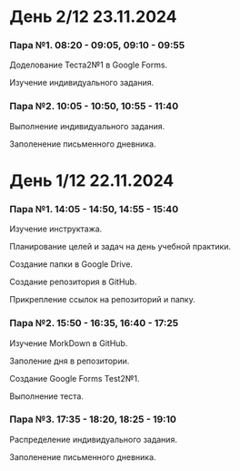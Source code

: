 # День 2/12 23.11.2024

### Пара №1. 08:20 - 09:05, 09:10 - 09:55

Доделование Теста2№1 в Google Forms.

Изучение индивидуального задания.

### Пара №2. 10:05 - 10:50, 10:55 - 11:40

Выполнение индивидуального задания.

Заполенение письменного дневника.

# День 1/12 22.11.2024

### Пара №1. 14:05 - 14:50, 14:55 - 15:40

Изучение инструктажа.

Планирование целей и задач на день учебной практики.

Создание папки в Google Drive.

Создание репозитория в GitHub.

Прикрепление ссылок на репозиторий и папку.

### Пара №2. 15:50 - 16:35, 16:40 - 17:25

Изучение MorkDown в GitHub.

Заполение дня в репозитории.

Создание Google Forms Test2№1.

Выполнение теста.

### Пара №3. 17:35 - 18:20, 18:25 - 19:10

Распределение индивидуального задания.

Заполенение письменного дневника.
